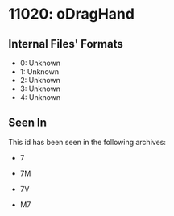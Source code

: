 # 11020: oDragHand

## Internal Files' Formats
- 0: Unknown
- 1: Unknown
- 2: Unknown
- 3: Unknown
- 4: Unknown

## Seen In

This id has been seen in the following archives:  

- 7  

- 7M  

- 7V  

- M7  
